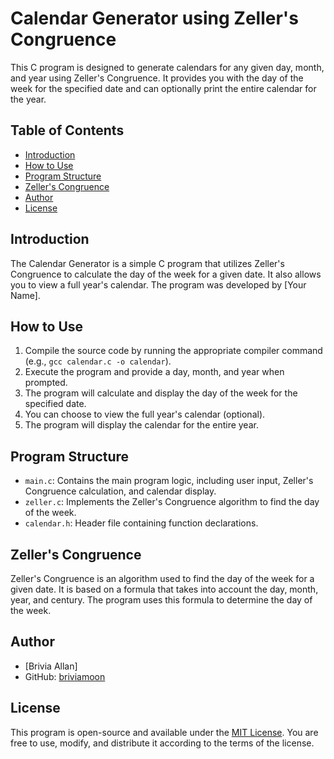 # Calendar Generator using Zeller's Congruence

This C program is designed to generate calendars for any given day, month, and year using Zeller's Congruence. It provides you with the day of the week for the specified date and can optionally print the entire calendar for the year.

## Table of Contents

- [Introduction](#introduction)
- [How to Use](#how-to-use)
- [Program Structure](#program-structure)
- [Zeller's Congruence](#zellers-congruence)
- [Author](#author)
- [License](#license)

## Introduction

The Calendar Generator is a simple C program that utilizes Zeller's Congruence to calculate the day of the week for a given date. It also allows you to view a full year's calendar. The program was developed by [Your Name].

## How to Use

1. Compile the source code by running the appropriate compiler command (e.g., `gcc calendar.c -o calendar`).
2. Execute the program and provide a day, month, and year when prompted.
3. The program will calculate and display the day of the week for the specified date.
4. You can choose to view the full year's calendar (optional).
5. The program will display the calendar for the entire year.

## Program Structure

- `main.c`: Contains the main program logic, including user input, Zeller's Congruence calculation, and calendar display.
- `zeller.c`: Implements the Zeller's Congruence algorithm to find the day of the week.
- `calendar.h`: Header file containing function declarations.

## Zeller's Congruence

Zeller's Congruence is an algorithm used to find the day of the week for a given date. It is based on a formula that takes into account the day, month, year, and century. The program uses this formula to determine the day of the week.

## Author

- [Brivia Allan]
- GitHub: [briviamoon](https://github.com/yourusername)

## License

This program is open-source and available under the [MIT License](LICENSE). You are free to use, modify, and distribute it according to the terms of the license.
